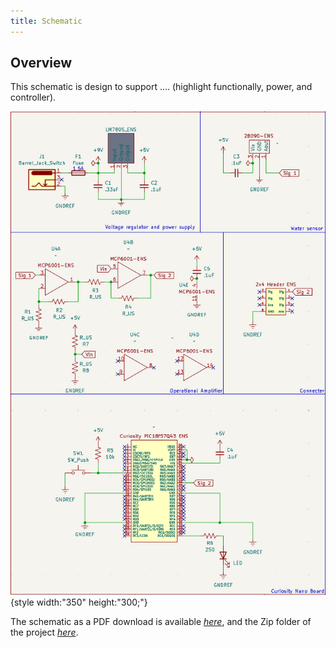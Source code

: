 ```yaml
---
title: Schematic
---
```


## Overview

This schematic is design to support .... (highlight functionally, power, and controller).


![schematic](v1.png){style width:"350" height:"300;"}

The schematic as a PDF download is available [*here*](v1.pdf), and the Zip folder of the project [*here*](dummyZip.zip).
